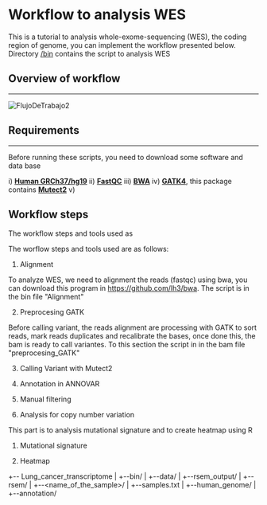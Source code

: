 # **Workflow to analysis WES**

This is a tutorial to analysis whole-exome-sequencing (WES), the coding region of genome, you can implement the workflow presented below. Directory [/bin](https://github.com/Martinez-Gregorio-Hector/workflow_to_analysis_WES/tree/master/bin) contains the script to analysis WES

## Overview of workflow
---

![FlujoDeTrabajo2](https://user-images.githubusercontent.com/53798505/63644484-9ef5dc00-c6af-11e9-9f0d-935508b21613.png)


## Requirements
---
Before running these scripts, you need to download some software and data base


  i) [**Human GRCh37/hg19**](http://hgdownload.cse.ucsc.edu/downloads.html#human) 
  ii) [**FastQC**](https://github.com/s-andrews/FastQC) 
  iii) [**BWA**](https://github.com/lh3/bwa)
  iv) [**GATK4**](https://github.com/broadinstitute/gatk#running), this package contains [**Mutect2**](https://www.nature.com/articles/nbt.2514)
  v) 



Workflow steps
---
The workflow steps and tools used as


The worflow steps and tools used are as follows:


1. Alignment

To analyze WES, we need to alignment the reads (fastqc) using bwa, you can download this program in https://github.com/lh3/bwa. The script is in the bin file "Alignment"



2. Preprocesing GATK

Before calling variant, the reads alignment are processing with GATK to sort reads, mark reads duplicates and recalibrate the bases, once done this, the bam is ready to call variantes. To this section the script in in the bam file "preprocesing_GATK"


3. Calling Variant with Mutect2



4. Annotation in ANNOVAR



5. Manual filtering


6. Analysis for copy number variation


This part is to analysis mutational signature and to create heatmap using R

1. Mutational signature 


2. Heatmap


+-- Lung_cancer_transcriptome
|	+--bin/
|	+--data/
|		+--rsem_output/
|			+--rsem/
|				+--<name_of_the_sample>/
|			+--samples.txt
|	+--human_genome/
|	+--annotation/
